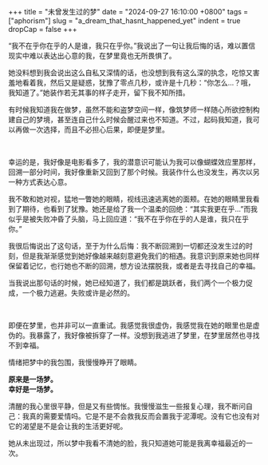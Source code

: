 +++
title = "未曾发生过的梦"
date = "2024-09-27 16:10:00 +0800"
tags = ["aphorism"]
slug = "a_dream_that_hasnt_happened_yet"
indent = true
dropCap = false
+++


“我不在乎你在乎的人是谁，我只在乎你。”我说出了一句让我后悔的话，难以置信现实中难以表达出心意的我，在梦里竟也无所畏惧了。  

她没料想到我会说出这么自私又深情的话，也没想到我有这么深的执念，吃惊又害羞地看着我，然后又是疑惑，犹豫了零点几秒，或许是十几秒：“你怎么...？哦，我知道了。”她装作若无其事的样子走开，留下我不知所措。

有时候我知道我在做梦，虽然不能和盗梦空间一样，像筑梦师一样随心所欲控制构建自己的梦境，甚至连自己什么时候会醒过来也不知道。不过，起码我知道，我可以再做一次选择，而且不必担心后果，即便是梦里。

<br>

幸运的是，我好像是电影看多了，我的潜意识可能认为我可以像蝴蝶效应里那样，回溯一部分时间，我好像重新又回到了那个时候。我装作什么也没发生，再次以另一种方式表达心意。

我不敢和她对视，猛地一瞥她的眼睛，视线迅速逃离她的面颊。在她的眼睛里我看到了期待，也看到了犹豫。她还是给了我一个温柔的回绝：“其实我更在乎...”而我似乎是被失败冲昏了头脑，马上回应道：“我不在乎你在乎的人是谁，我只在乎你。”  

我很后悔说出了这句话，至于为什么后悔：我不断回溯到一切都还没发生过的时刻，但是我渐渐感觉到她好像越来越刻意避免我们的相遇。我意识到原来她也同样保留着记忆，也行她也不断的回溯，想方设法摆脱我，或者是去寻找自己的幸福。

当我说出那句话的时候，她已经知道了，我们都是跳跃者，我们两个一个极力促成，一个极力逃避。失败或许是必然的。  

<br>

即便在梦里，也并非可以一直重试。我感觉我很虚伪，我感觉我在她的眼里也是虚伪的。我暴露了，我好像被拆穿了一样。没想到我逃进了梦里，在梦里居然也寻找不到幸福。

情绪把梦中的我包围，我慢慢睁开了眼睛。

**原来是一场梦。**  
**幸好是一场梦。**

清醒的我心里很平静，但是又有些惆怅。我慢慢滋生一些报复心理，我不断问自己：我真的需要爱情吗。它是不是不会救我反而会置我于泥潭呢。没有它也没有对它的渴望是不是会让我的生活更好呢。   

她从未出现过，所以梦中我看不清她的脸，我只知道她可能是我离幸福最近的一次。  